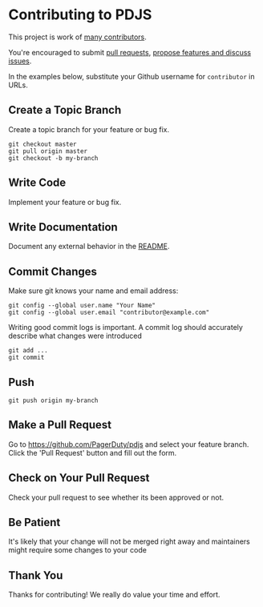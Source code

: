 # Contributing to PDJS

This project is work of [many contributors](https://github.com/PagerDuty/pdjs/graphs/contributors).

You're encouraged to submit [pull requests](https://github.com/PagerDuty/pdjs/pulls), [propose features and discuss issues](https://github.com/PagerDuty/pdjs/issues).

In the examples below, substitute your Github username for `contributor` in URLs.

## Create a Topic Branch

Create a topic branch for your feature or bug fix.

```
git checkout master
git pull origin master
git checkout -b my-branch
```

## Write Code

Implement your feature or bug fix.

## Write Documentation

Document any external behavior in the [README](README.md).

## Commit Changes

Make sure git knows your name and email address:

```
git config --global user.name "Your Name"
git config --global user.email "contributor@example.com"
```

Writing good commit logs is important. A commit log should accurately describe what changes were introduced

```
git add ...
git commit
```

## Push

```
git push origin my-branch
```

## Make a Pull Request

Go to https://github.com/PagerDuty/pdjs and select your feature branch.
Click the 'Pull Request' button and fill out the form.


## Check on Your Pull Request

Check your pull request to see whether its been approved or not.

## Be Patient

It's likely that your change will not be merged right away and maintainers might require some changes to your code

## Thank You

Thanks for contributing! We really do value your time and effort.
